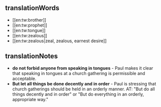 ## translationWords

* [[en:tw:brother]]
* [[en:tw:prophet]]
* [[en:tw:tongue]]
* [[en:tw:zealous]]
* [[en:tw:zealous|zeal, zealous, earnest desire]]

## translationNotes

* **do not forbid anyone from speaking in tongues** - Paul makes it clear that speaking in tongues at a church gathering is permissible and acceptable.
* **But let all things be done decently and in order** - Paul is stressing that church gatherings should be held in an orderly manner. AT: "But do all things decently and in order" or "But do everything in an orderly, appropriate way."
